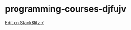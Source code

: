 # programming-courses-djfujv

[Edit on StackBlitz ⚡️](https://stackblitz.com/edit/programming-courses-djfujv)